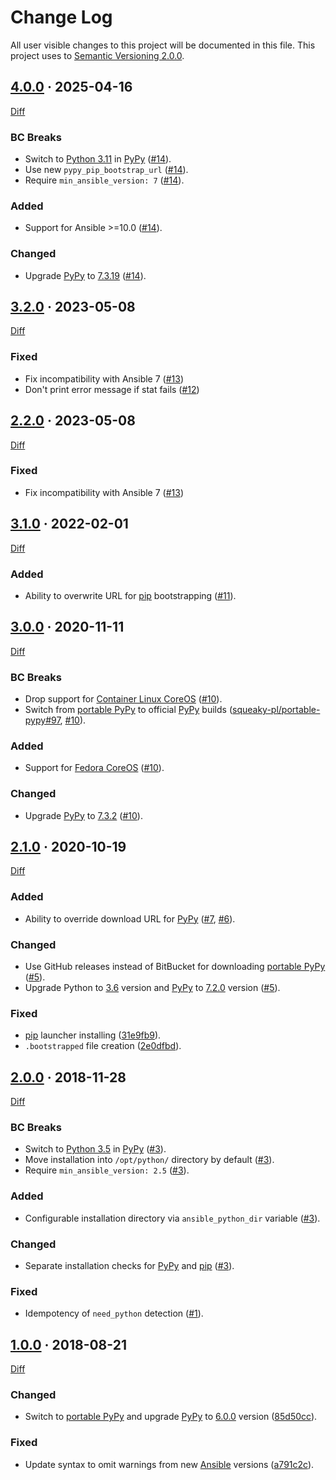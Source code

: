 Change Log
==========

All user visible changes to this project will be documented in this file. This project uses to [Semantic Versioning 2.0.0].




## [4.0.0] · 2025-04-16
[4.0.0]: https://github.com/instrumentisto/ansible-coreos-bootstrap/tree/4.0.0

[Diff](https://github.com/instrumentisto/ansible-coreos-bootstrap/compare/3.2.0...4.0.0)

### BC Breaks

- Switch to [Python 3.11] in [PyPy] ([#14]).
- Use new `pypy_pip_bootstrap_url` ([#14]).
- Require `min_ansible_version: 7` ([#14]).

### Added

- Support for Ansible >=10.0 ([#14]).

### Changed

- Upgrade [PyPy] to [7.3.19][PyPy 7.3.19] ([#14]).

[#14]: https://github.com/instrumentisto/ansible-coreos-bootstrap/pull/14



## [3.2.0] · 2023-05-08
[3.2.0]: https://github.com/instrumentisto/ansible-coreos-bootstrap/tree/3.2.0

[Diff](https://github.com/instrumentisto/ansible-coreos-bootstrap/compare/3.1.0...3.2.0)

### Fixed

- Fix incompatibility with Ansible 7 ([#13])
- Don't print error message if stat fails ([#12])

[#12]: https://github.com/instrumentisto/ansible-coreos-bootstrap/pull/12



## [2.2.0] · 2023-05-08
[2.2.0]: https://github.com/instrumentisto/ansible-coreos-bootstrap/tree/2.2.0

[Diff](https://github.com/instrumentisto/ansible-coreos-bootstrap/compare/2.1.0...2.2.0)

### Fixed

- Fix incompatibility with Ansible 7 ([#13])

[#13]: https://github.com/instrumentisto/ansible-coreos-bootstrap/pull/13



## [3.1.0] · 2022-02-01
[3.1.0]: https://github.com/instrumentisto/ansible-coreos-bootstrap/tree/3.1.0

[Diff](https://github.com/instrumentisto/ansible-coreos-bootstrap/compare/3.0.0...3.1.0)

### Added

- Ability to overwrite URL for [pip] bootstrapping ([#11]).

[#11]: https://github.com/instrumentisto/ansible-coreos-bootstrap/pull/11




## [3.0.0] · 2020-11-11
[3.0.0]: https://github.com/instrumentisto/ansible-coreos-bootstrap/tree/3.0.0

[Diff](https://github.com/instrumentisto/ansible-coreos-bootstrap/compare/2.1.0...3.0.0)

### BC Breaks

- Drop support for [Container Linux CoreOS] ([#10]).
- Switch from [portable PyPy] to official [PyPy] builds ([squeaky-pl/portable-pypy#97], [#10]).

### Added

- Support for [Fedora CoreOS] ([#10]).

### Changed

- Upgrade [PyPy] to [7.3.2][PyPy 7.3.2] ([#10]).

[squeaky-pl/portable-pypy#97]: https://github.com/squeaky-pl/portable-pypy/issues/97
[#10]: https://github.com/instrumentisto/ansible-coreos-bootstrap/pull/10




## [2.1.0] · 2020-10-19
[2.1.0]: https://github.com/instrumentisto/ansible-coreos-bootstrap/tree/2.1.0

[Diff](https://github.com/instrumentisto/ansible-coreos-bootstrap/compare/2.0.0...2.1.0)

### Added

- Ability to override download URL for [PyPy] ([#7], [#6]).

### Changed

- Use GitHub releases instead of BitBucket for downloading [portable PyPy] ([#5]).
- Upgrade Python to [3.6][Python 3.6] version and [PyPy] to [7.2.0][PyPy 7.2.0] version ([#5]).

### Fixed

- [pip] launcher installing ([31e9fb9]).
- `.bootstrapped` file creation ([2e0dfbd]).

[#5]: https://github.com/instrumentisto/ansible-coreos-bootstrap/pull/5
[#6]: https://github.com/instrumentisto/ansible-coreos-bootstrap/issues/6
[#7]: https://github.com/instrumentisto/ansible-coreos-bootstrap/pull/7
[31e9fb9]: https://github.com/instrumentisto/ansible-coreos-bootstrap/commit/31e9fb9e7119e85c39bc1938c15c5df75b8ecad9
[2e0dfbd]: https://github.com/instrumentisto/ansible-coreos-bootstrap/commit/2e0dfbd4b47d623e75c287ca3f2b31ced163ead3




## [2.0.0] · 2018-11-28
[2.0.0]: https://github.com/instrumentisto/ansible-coreos-bootstrap/tree/2.0.0

[Diff](https://github.com/instrumentisto/ansible-coreos-bootstrap/compare/1.0.0...2.0.0)

### BC Breaks

- Switch to [Python 3.5] in [PyPy] ([#3]).
- Move installation into `/opt/python/` directory by default ([#3]).
- Require `min_ansible_version: 2.5` ([#3]).

### Added

- Configurable installation directory via `ansible_python_dir` variable ([#3]).

### Changed

- Separate installation checks for [PyPy] and [pip] ([#3]).

### Fixed

- Idempotency of `need_python` detection ([#1]).

[#1]: https://github.com/instrumentisto/ansible-coreos-bootstrap/pull/1
[#3]: https://github.com/instrumentisto/ansible-coreos-bootstrap/pull/3




## [1.0.0] · 2018-08-21
[1.0.0]: https://github.com/instrumentisto/ansible-coreos-bootstrap/tree/1.0.0

[Diff](https://github.com/instrumentisto/ansible-coreos-bootstrap/compare/forked...1.0.0)

### Changed

- Switch to [portable PyPy] and upgrade [PyPy] to [6.0.0](http://doc.pypy.org/en/latest/release-v6.0.0.html) version ([85d50cc](https://github.com/instrumentisto/ansible-coreos-bootstrap/commit/85d50cc96616506ae57173b1adbbee09d7f2dd29)).

### Fixed

- Update syntax to omit warnings from new [Ansible] versions ([a791c2c](https://github.com/instrumentisto/ansible-coreos-bootstrap/commit/a791c2c5705a5d1a30ec503907f938b6bc221d3a)).




[Ansible]: https://www.ansible.com
[Container Linux CoreOS]: https://coreos.com/os/docs/latest
[Fedora CoreOS]: https://getfedora.org/en/coreos
[pip]: https://pypi.org/project/pip
[portable PyPy]: https://github.com/squeaky-pl/portable-pypy
[PyPy]: https://pypy.org
[Python 3.5]: https://www.python.org/downloads/release/python-350
[Python 3.6]: https://www.python.org/downloads/release/python-360
[Python 3.11]: https://www.python.org/downloads/release/python-3110
[PyPy 7.2.0]: http://doc.pypy.org/en/latest/release-v7.2.0.html
[PyPy 7.3.2]: http://doc.pypy.org/en/latest/release-v7.3.2.html
[PyPy 7.3.19]: http://doc.pypy.org/en/latest/release-v7.3.19.html
[Semantic Versioning 2.0.0]: https://semver.org

